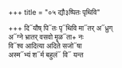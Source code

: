 +++
title = "०५ द्यौ३ष्पितः पृथिवि"

+++
दि᳓यौष् पि᳓तः पृ᳓थिवि मा᳓तर् अ᳓ध्रुग्  
अ᳓ग्ने भ्रातर् वसवो मॄळ᳓ता+ नः  
वि᳓श्व आदित्या अदिते सजो᳓षा  
अस्म᳓भ्यं श᳓र्म बहुलं᳓ वि᳓ यन्त